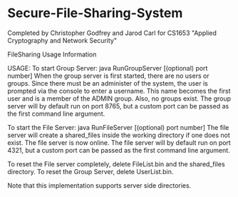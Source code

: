 # Secure-File-Sharing-System
Completed by Christopher Godfrey and Jarod Carl for CS1653 "Applied Cryptography and Network Security"

FileSharing Usage Information

USAGE:
 To start Group Server: java RunGroupServer [(optional) port number]
 When the group server is first started, there are no users or groups. Since 
 there must be an administer of the system, the user is prompted via the console
 to enter a username. This name becomes the first user and is a member of the
 ADMIN group.  Also, no groups exist.  The group server will by default
 run on port 8765, but a custom port can be passed as the first command line
 argument.

 To start the File Server: java RunFileServer [(optional) port number]
 The file server will create a shared_files inside the working directory if one 
 does not exist. The file server is now online.  The file server will by default
 run on port 4321, but a custom port can be passed as the first command line
 argument.

 To reset the File server completely, delete FileList.bin and the shared_files 
 directory.
 To reset the Group Server, delete UserList.bin.
 
 Note that this implementation supports server side directories.
